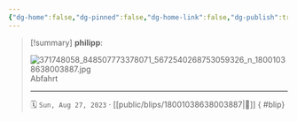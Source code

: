 ```yaml
---
{"dg-home":false,"dg-pinned":false,"dg-home-link":false,"dg-publish":true,"type":"blip","disabled rules":["yaml-title","yaml-title-alias","file-name-heading"],"title":"philipp on instagram @ 2023-08-27","created-date":"2023-08-27T09:28:00","updated-date":"2025-05-02T17:43:08","dg-path":"blips/18001038638003887.md","permalink":"/blips/18001038638003887/","dgPassFrontmatter":true,"created":"2023-08-27T09:28:00","updated":"2025-05-02T17:43:08"}
---
```


> [!summary] **philipp**:
>
> ![371748058_848507773378071_5672540268753059326_n_18001038638003887.jpg](/img/user/attachments/371748058_848507773378071_5672540268753059326_n_18001038638003887.jpg)
> Abfahrt
> - - -
>
> 🗓️ `Sun, Aug 27, 2023` · [[public/blips/18001038638003887\|🔗]]
{ #blip}

